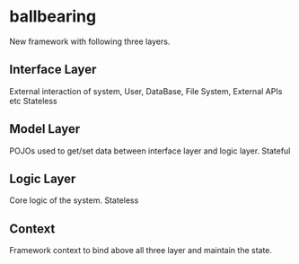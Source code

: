# ballbearing
New framework with following three layers.

## Interface Layer
External interaction of system,
User, DataBase, File System, External APIs etc
Stateless

## Model Layer
POJOs used to get/set data between interface layer and logic layer.
Stateful

## Logic Layer
Core logic of the system.
Stateless

## Context
Framework context to bind above all three layer and maintain the state.